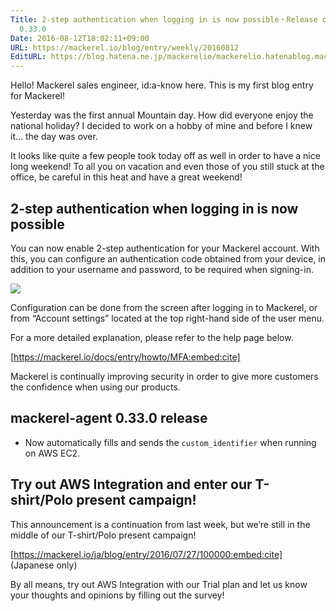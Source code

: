 ```yaml
---
Title: 2-step authentication when logging in is now possible・Release of mackerel-agent
  0.33.0
Date: 2016-08-12T18:02:11+09:00
URL: https://mackerel.io/blog/entry/weekly/20160812
EditURL: https://blog.hatena.ne.jp/mackerelio/mackerelio.hatenablog.mackerel.io/atom/entry/10328749687178790130
---
```


Hello! Mackerel sales engineer, id:a-know here. This is my first blog entry for Mackerel!

Yesterday was the first annual Mountain day. How did everyone enjoy the national holiday? I decided to work on a hobby of mine and before I knew it… the day was over. 

It looks like quite a few people took today off as well in order to have a nice long weekend! To all you on vacation and even those of you still stuck at the office, be careful in this heat and have a great weekend! 

## 2-step authentication when logging in is now possible

You can now enable 2-step authentication for your Mackerel account. With this, you can configure an authentication code obtained from your device, in addition to your username and password, to be required when signing-in.

![](https://cdn-ak.f.st-hatena.com/images/fotolife/a/andyyk/20160810/20160810185623.png)

Configuration can be done from the screen after logging in to Mackerel, or from “Account settings” located at the top right-hand side of the user menu. 

For a more detailed explanation, please refer to the help page below. 

[https://mackerel.io/docs/entry/howto/MFA:embed:cite]

Mackerel is continually improving security in order to give more customers the confidence when using our products.

## mackerel-agent 0.33.0 release

* Now automatically fills and sends the `custom_identifier` when running on AWS EC2.


## Try out AWS Integration and enter our T-shirt/Polo present campaign!

This announcement is a continuation from last week, but we’re still in the middle of our T-shirt/Polo present campaign! 

[https://mackerel.io/ja/blog/entry/2016/07/27/100000:embed:cite] (Japanese only)

By all means, try out AWS Integration with our Trial plan and let us know your thoughts and opinions by filling out the survey!
